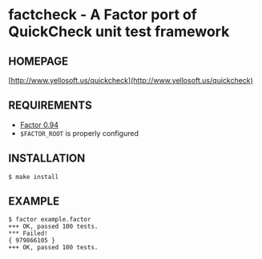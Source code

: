 # factcheck - A Factor port of QuickCheck unit test framework

## HOMEPAGE

[http://www.yellosoft.us/quickcheck](http://www.yellosoft.us/quickcheck)

## REQUIREMENTS

* [Factor 0.94](http://factorcode.org/)
* `$FACTOR_ROOT` is properly configured

## INSTALLATION

```
$ make install
```

## EXAMPLE

```
$ factor example.factor
+++ OK, passed 100 tests.
*** Failed!
{ 979866105 }
+++ OK, passed 100 tests.
```
